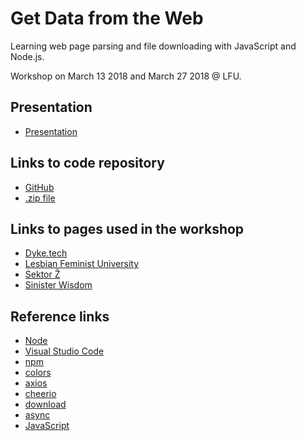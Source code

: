 # Get Data from the Web
Learning web page parsing and file downloading with JavaScript and Node.js.

Workshop on March 13 2018 and March 27 2018 @ LFU. 

## Presentation
* [Presentation](https://docs.google.com/presentation/d/1iIkwVhYZs9BS8YT3UzRUebmd7z2lkMUq51MHs9jYUdI/edit?usp=sharing)

## Links to code repository
* [GitHub](https://github.com/22nds/lfu-node-parsing) 
* [.zip file](https://github.com/22nds/lfu-node-parsing/archive/master.zip)

## Links to pages used in the workshop
* [Dyke.tech](https://www.dyke.tech) 
* [Lesbian Feminist University](https://www.lezfemuniverza.org) 
* [Sektor Ž](https://radiostudent.si/dru%C5%BEba/sektor-%C5%BE/podcast) 
* [Sinister Wisdom](http://www.sinisterwisdom.org/archive)

## Reference links
* [Node](https://nodejs.org/en/)
* [Visual Studio Code](https://code.visualstudio.com/)
* [npm](https://www.npmjs.com/) 
* [colors](https://www.npmjs.com/package/colors) 
* [axios](https://www.npmjs.com/package/axios) 
* [cheerio](https://www.npmjs.com/package/cheerio) 
* [download](https://www.npmjs.com/package/download)
* [async](https://www.npmjs.com/package/async)
* [JavaScript](https://developer.mozilla.org/en-US/docs/Web/JavaScript) 
